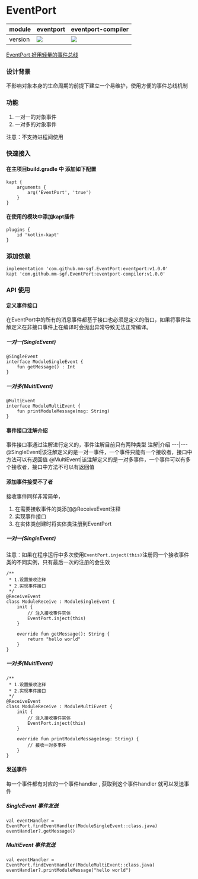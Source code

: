 # EventPort

module|eventport|eventport-compiler
---|---|---
version|[![](https://jitpack.io/v/mm-sgf/EventPort.svg)](https://jitpack.io/#mm-sgf/EventPort)|[![](https://jitpack.io/v/mm-sgf/EventPort.svg)](https://jitpack.io/#mm-sgf/EventPort)

[EventPort 好用轻量的事件总线](https://www.jianshu.com/p/fa1c318ebd3e)
### 设计背景
不影响对象本身的生命周期的前提下建立一个易维护，使用方便的事件总线机制

### 功能
1. 一对一的对象事件
2. 一对多的对象事件

注意：不支持进程间使用

### 快速接入
#### 在主项目build.gradle 中 添加如下配置
```
kapt {
    arguments {
        arg('EventPort', 'true')
    }
}
```
#### 在使用的模块中添加kapt插件
```
plugins {
    id 'kotlin-kapt'
}
```
### 添加依赖
```
implementation 'com.github.mm-sgf.EventPort:eventport:v1.0.0'
kapt 'com.github.mm-sgf.EventPort:eventport-compiler:v1.0.0'
```

### API 使用
#### 定义事件接口
在EventPort中的所有的消息事件都基于接口也必须是定义的借口，如果将事件注解定义在非接口事件上在编译时会抛出异常导致无法正常编译。    
##### 一对一(SingleEvent)
```
@SingleEvent
interface ModuleSingleEvent {
    fun getMessage() : Int
}
```
##### 一对多(MultiEvent)
```
@MultiEvent
interface ModuleMultiEvent {
    fun printModuleMessage(msg: String)
}
```
#### 事件接口注解介绍
事件接口事通过注解进行定义的，事件注解目前只有两种类型
注解|介绍
---|---
@SingleEvent|该注解定义的是一对一事件，一个事件只能有一个接收者，接口中方法可以有返回值
@MultiEvent|该注解定义的是一对多事件，一个事件可以有多个接收者，接口中方法不可以有返回值

#### 添加事件接受不了者
接收事件同样非常简单，
1. 在需要接收事件的类添加@ReceiveEvent注释
2. 实现事件接口
3. 在实体类创建时将实体类注册到EventPort

##### 一对一(SingleEvent)
注意：如果在程序运行中多次使用`EventPort.inject(this)`注册同一个接收事件类的不同实例，只有最后一次的注册的会生效
```
/**
 * 1.设置接收注释
 * 2.实现事件接口
 */
@ReceiveEvent
class ModuleReceive : ModuleSingleEvent {
    init {
        // 注入接收事件实体
        EventPort.inject(this)
    }

    override fun getMessage(): String {
        return "hello world"
    }
}
```

##### 一对多(MultiEvent)
```
/**
 * 1.设置接收注释
 * 2.实现事件接口
 */
@ReceiveEvent
class ModuleReceive : ModuleMultiEvent {
    init {
        // 注入接收事件实体
        EventPort.inject(this)
    }
    
    override fun printModuleMessage(msg: String) {
        // 接收一对多事件
    }
}
```

#### 发送事件
每一个事件都有对应的一个事件handler , 获取到这个事件handler 就可以发送事件
##### SingleEvent 事件发送
```
val eventHandler = EventPort.findEventHandler(ModuleSingleEvent::class.java)
eventHandler?.getMessage()
```
##### MultiEvent 事件发送

```
val eventHandler = EventPort.findEventHandler(ModuleMultiEvent::class.java)
eventHandler?.printModuleMessage("hello world")
```


